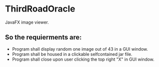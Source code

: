 # ThirdRoadOracle
JavaFX image viewer.

## So the requierments are:

* Program shall display random  one image out of 43 in a GUI window.
* Program shall be housed in a clickable selfcontained jar file.
* Program shall close upon user clicking the top right "X" in GUI window.
